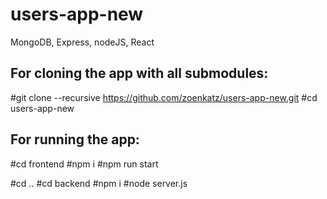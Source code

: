 # users-app-new
MongoDB, Express, nodeJS, React

## For cloning the app with all submodules: 
#git clone --recursive https://github.com/zoenkatz/users-app-new.git
#cd users-app-new

## For running the app:
#cd frontend
#npm i
#npm run start

#cd ..
#cd backend
#npm i
#node server.js




